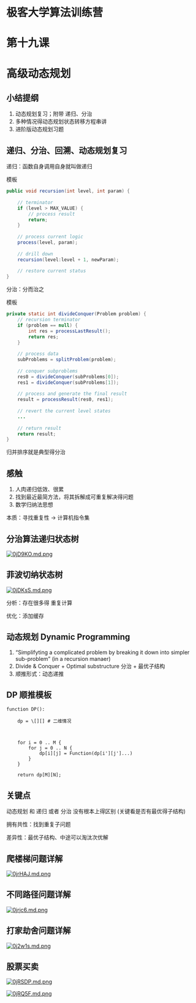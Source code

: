 # 极客大学算法训练营

# 第十九课

# 高级动态规划

## 小结提纲

1. 动态规划复习；附带 递归、分治
2. 多种情况得动态规划状态转移方程串讲
3. 进阶版动态规划习题



## 递归、分治、回溯、动态规划复习

递归：函数自身调用自身就叫做递归

模板

~~~java
public void recursion(int level, int param) {
    
    // terminator
    if (level > MAX_VALUE) {
        // process result
        return;
    }
    
    // process current logic
    process(level, param);
    
    // drill down
    recursion(level:level + 1, newParam);
    
    // restore current status
}
~~~



分治：分而治之

模板

~~~java
private static int divideConquer(Problem problem) {
    // recursion terminator
    if (problem == null) {
        int res = processLastResult();
        return res;
    }
    
    // process data
    subProblems = splitProblem(problem);
    
    // conquer subproblems
    res0 = divideConquer(subProblems[0]);
    res1 = divideConquer(subProblems[1]);
    
    // process and generate the final result
    result = processResult(res0, res1);
    
    // revert the current level states
    ...
    
    // return result
    return result;
}
~~~

归并排序就是典型得分治



## 感触

1. 人肉递归低效、很累
2. 找到最近最简方法，将其拆解成可重复解决得问题
3. 数学归纳法思想



本质：寻找重复性 -> 计算机指令集



## 分治算法递归状态树

[![0jD9KO.md.png](https://s1.ax1x.com/2020/10/18/0jD9KO.md.png)](https://imgchr.com/i/0jD9KO)



## 菲波切纳状态树

[![0jDKsS.md.png](https://s1.ax1x.com/2020/10/18/0jDKsS.md.png)](https://imgchr.com/i/0jDKsS)

分析：存在很多得 重复计算

优化：添加缓存



## 动态规划 Dynamic Programming

1. “Simplifyting a complicated problem by breaking it down into simpler sub-problem”
   (in a recursion manaer)
2. Divide & Conquer + Optimal substructure
   分治 + 最优子结构
3. 顺推形式：动态递推



## DP 顺推模板

~~~
function DP():

	dp = \[][] # 二维情况



	for i = 0 .. M {
		for j = 0 .. N {
			dp[i][j] = Function(dp[i'][j']...)
		}
	}
	
	return dp[M][N];
~~~



## 关键点

动态规划 和 递归 或者 分治 没有根本上得区别 (关键看是否有最优得子结构)

拥有共性：找到重复子问题



差异性：最优子结构、中途可以淘汰次优解



## 爬楼梯问题详解

[![0jrHAJ.md.png](https://s1.ax1x.com/2020/10/18/0jrHAJ.md.png)](https://imgchr.com/i/0jrHAJ)



## 不同路径问题详解

[![0jrjc6.md.png](https://s1.ax1x.com/2020/10/18/0jrjc6.md.png)](https://imgchr.com/i/0jrjc6)



## 打家劫舍问题详解

[![0j2w1s.md.png](https://s1.ax1x.com/2020/10/18/0j2w1s.md.png)](https://imgchr.com/i/0j2w1s)



## 股票买卖

[![0jRSDP.md.png](https://s1.ax1x.com/2020/10/18/0jRSDP.md.png)](https://imgchr.com/i/0jRSDP)

[![0jRQ5F.md.png](https://s1.ax1x.com/2020/10/18/0jRQ5F.md.png)](https://imgchr.com/i/0jRQ5F)

